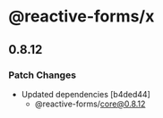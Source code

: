 # @reactive-forms/x

## 0.8.12

### Patch Changes

-   Updated dependencies [b4ded44]
    -   @reactive-forms/core@0.8.12
